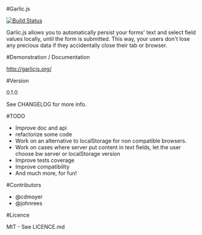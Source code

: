 #Garlic.js

[![Build Status](https://secure.travis-ci.org/guillaumepotier/Garlic.js.png?branch=master)](https://travis-ci.org/guillaumepotier/Garlic.js)  

Garlic.js allows you to automatically persist your forms' text and select field values locally, until the form is submitted. This way, your users don't lose any precious data if they accidentally close their tab or browser.

#Demonstration / Documentation

http://garlicjs.org/

#Version

0.1.0

See CHANGELOG for more info.

#TODO

* Improve doc and api
* refactorize some code
* Work on an alternative to localStorage for non compatible browsers.
* Work on cases where server put content in text fields, let the user choose bw server or localStorage version
* Improve tests coverage
* Improve compatibility
* And much more, for fun!

#Contributors

* @cdmoyer
* @johnrees

#Licence

MIT - See LICENCE.md
